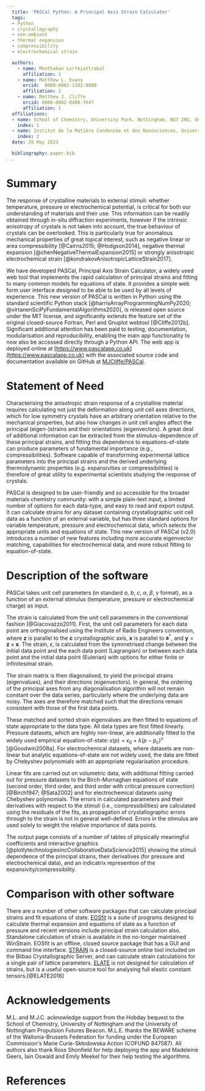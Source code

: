```yaml
---
  title: 'PASCal Python: A Principal Axis Strain Calculator'
  tags:
  - Python
  - crystallography
  - non-ambient
  - thermal expansion
  - compressibility
  - electrochemical strain

  authors:
    - name: Monthakan Lertkiattrakul
      affiliation: 1
    - name: Matthew L. Evans
      orcid:  0000-0002-1182-9098
      affiliation: 2
    - name: Matthew J. Cliffe
      orcid: 0000-0002-0408-7647
      affiliation: 1
  affiliations:
  - name: School of Chemistry, University Park, Nottingham, NG7 2RD, United Kingdom
    index: 1
  - name: Institut de la Matière Condensée et des Nanosciences, Université catholique de Louvain, Chemin des Étoiles 8, Louvain-la-Neuve 1348, Belgium
    index: 2
  date: 28 May 2023

  bibliography: paper.bib
...
```


# Summary

The response of crystalline materials to external stimuli: whether temperature, pressure or electrochemical potential, is critical for both our understanding of materials and their use. This information can be readily obtained through in-situ diffraction experiments, however if the intrinsic anisotropy of crystals is not taken into account, the true behaviour of crystals can be overlooked. This is particularly true for anomalous mechanical properties of great topical interest, such as negative linear or area compressibility [@Cairns2015; @Hodgson2014], negative thermal expansion [@chenNegativeThermalExpansion2015] or strongly anisotropic electrochemical strain [@kondrakovAnisotropicLatticeStrain2017].

We have developed PASCal, Principal Axis Strain Calculator, a widely used web tool that implements the rapid calculation of principal strains and fitting to many common models for equations of state. It provides a simple web form user interface designed to be able to be used by all levels of experience. This new version of PASCal is written in Python using the standard scientific Python stack [@harrisArrayProgrammingNumPy2020; @virtanenSciPyFundamentalAlgorithms2020], is released open source under the MIT license, and significantly extends the feature set of the original closed-source Fortran, Perl and Gnuplot webtool [@Cliffe2012b]. Significant additional attention has been paid to testing, documentation, modularisation and reproducibility, enabling the main app functionality to now also be accessed directly through a Python API. The web app is deployed online at [https://www.pascalapp.co.uk](https://www.pascalapp.co.uk) with the associated source code and documentation available on GitHub at [MJCliffe/PASCal](https://github.com/MJCliffe/PASCal).


# Statement of Need

Characterising the anisotropic strain response of a crystalline material requires calculating not just the deformation along unit cell axes directions, which for low symmetry crystals have an arbitrary orientation relative to the mechanical properties, but also how changes in unit cell angles affect the principal (eigen-)strains and their orientations (eigenvectors). A great deal of additional information can be extracted from the stimulus-dependence of these principal strains, and fitting this dependence to equations-of-state can produce parameters of fundamental importance (e.g., compressibilities). Software capable of transforming experimental lattice parameters into the principal strains and the derived underlying thermodynamic properties (e.g. expansivities or compressibilities) is therefore of great utility to experimental scientists studying the response of crystals.

PASCal is designed to be user-friendly and so accessible for the broader materials chemistry community: with a simple plain-text input, a limited number of options for each data-type, and easy to read and export output. It can calculate strains for any dataset containing crystallographic unit cell data as a function of an external variable, but has three standard options for variable temperature, pressure and electrochemical data, which selects the appropriate units and equations of state. This new version of PASCal (v2.0) introduces a number of new features including more accurate eigenvector matching, capabilities for electrochemical data, and more robust fitting to equation-of-state.

# Description of the software

PASCal takes unit cell parameters (in standard $a$, $b$, $c$, $\alpha$, $\beta$, $\gamma$ format), as a function of an external stimulus (temperature, pressure or electrochemical charge) as input.

The strain is calculated from the unit cell parameters in the conventional fashion [@Giacovazzo2011]. First, the unit cell parameters for each data point are orthogonalised using the Institute of Radio Engineers convention, where $\mathbf{z}$ is parallel to the $\mathbf{c}$ crystallographic axis, $\mathbf{x}$ is parallel to $\mathbf{a}^\ast$, and $\mathbf{y} = \mathbf{z} \times \mathbf{x}$. The strain, $\epsilon$, is calculated from the symmetrised change between the initial data point and the each data point (Lagrangian) or between each data point and the initial data point (Eulerian) with options for either finite or infinitesimal strain.

The strain matrix is then diagonalised, to yield the principal strains (eigenvalues), and their directions (eigenvectors). In general, the ordering of the principal axes from any diagonalisation algorithm will not remain constant over the data series, particularly where the underlying data are noisy. The axes are therefore matched such that the directions remain consistent with those of the first data points.

These matched and sorted strain eigenvalues are then fitted to equations of state appropriate to the data type. All data types are first fitted linearly. Pressure datasets, which are highly non-linear, are additionally fitted to the widely used empirical equation-of-state: $\epsilon(p) = \epsilon_0 + \lambda (p - p_c)^\nu$ [@Goodwin2008a]. For electrochemical datasets, where datasets are non-linear but analytic equations-of-state are not widely used, the data are fitted by Chebyshev polynomials with an appropriate regularisation procedure.

Linear fits are carried out on volumetric data, with additional fitting carried out for pressure datasets to the Birch-Murnaghan equations of state (second order, third order, and third order with critical pressure correction) [@Birch1947; @Sata2002] and for electrochemical datasets using Chebyshev polynomials. The errors in calculated parameters and their derivatives with respect to the stimuli (i.e., compressibilities) are calculated using the residuals of the fits, as propagation of crystallographic errors through to the strain is not in general well-defined. Errors in the stimulus are used solely to weight the relative importance of data points.

The output page consists of a number of tables of physically meaningful coefficients and interactive graphics [@plotlytechnologiesincCollaborativeDataScience2015] showing the stimuli dependence of the principal strains, their derivatives (for pressure and electrochemical data), and an indicatrix represention of the expansivity/compressibility.

# Comparison with other software

There are a number of other software packages that can calculate principal strains and fit equations of state. [EOSfit](http://www.rossangel.com/) is a suite of programs designed to calculate thermal expansion and equations of state as a function of pressure and recent versions include principal strain calculation also. Standalone calculation of strain is available in the no-longer maintained WinStrain. EOSfit is an offline, closed source package that has a GUI and command line interface. [STRAIN](https://www.cryst.ehu.es/cryst/strain.html) is a closed-source online tool included on the Bilbao Crystallographic Server, and can calculate strain calculations for a single pair of lattice parameters. [ELATE](https://progs.coudert.name/elate) is not designed for calculation of strains, but is a useful open-source tool for analysing full elastic constant tensors.[@ELATE2016]

# Acknowledgements

M.L. and M.J.C. acknowledge support from the Hobday bequest to the School of Chemistry, University of Nottingham and the University of Nottingham Propulsion Futures Beacon. M.L.E. thanks the BEWARE scheme of the Wallonia-Brussels Federation for funding under the European Commission's Marie Curie-Skłodowska Action (COFUND 847587). All authors also thank Ross Shonfield for help deploying the app and Madeleine Geers, Iain Oswald and Emily Meekel for their help testing the algorithms.

# References
